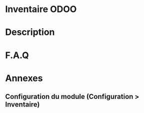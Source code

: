 # Inventaire ODOO

# Description

# F.A.Q

# Annexes

## Configuration du module (Configuration > Inventaire)